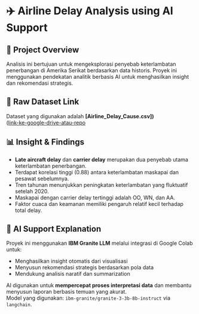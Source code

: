 # ✈️ Airline Delay Analysis using AI Support

## 📌 Project Overview
Analisis ini bertujuan untuk mengeksplorasi penyebab keterlambatan penerbangan di Amerika Serikat berdasarkan data historis. Proyek ini menggunakan pendekatan analitik berbasis AI untuk menghasilkan insight dan rekomendasi strategis.

## 📂 Raw Dataset Link
Dataset yang digunakan adalah **[Airline_Delay_Cause.csv])**  
([link-ke-google-drive-atau-repo](https://www.kaggle.com/datasets/jawadkhattak/us-flight-delay-from-january-2017-july-2022)

## 📊 Insight & Findings
- **Late aircraft delay** dan **carrier delay** merupakan dua penyebab utama keterlambatan penerbangan.
- Terdapat korelasi tinggi (0.88) antara keterlambatan maskapai dan pesawat sebelumnya.
- Tren tahunan menunjukkan peningkatan keterlambatan yang fluktuatif setelah 2020.
- Maskapai dengan carrier delay tertinggi adalah OO, WN, dan AA.
- Faktor cuaca dan keamanan memiliki pengaruh relatif kecil terhadap total delay.

## 🤖 AI Support Explanation
Proyek ini menggunakan **IBM Granite LLM** melalui integrasi di Google Colab untuk:
- Menghasilkan insight otomatis dari visualisasi
- Menyusun rekomendasi strategis berdasarkan pola data
- Mendukung analisis naratif dan summarization

AI digunakan untuk **mempercepat proses interpretasi data** dan membantu menyusun laporan berbasis temuan yang akurat.  
Model yang digunakan: `ibm-granite/granite-3-3b-8b-instruct` via `langchain`.
